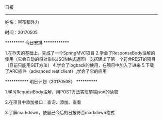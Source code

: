 ﻿日报
*******************************

姓名：阿布都外力

时间：20170505

********* 今日安排 ************

1.在昨天的基础上，完成了一个SpringMVC项目
2.学会了ResponseBody注解的使用（它会自动的将对象以JSON格式返回）
3.搭建出了第一个符合REST的项目 （目前只能用GET方法） 
4.学会了logback的使用，在项目中加入了进来
5.下载了ARC插件（advanced rest client）,学会了它的应用


*********** 明日计划（20170508） **********

1.学习RequestBody注解，用POST方法实现前端json的读取

2.在项目中添加接口：查询、添加、查看

3.了解markdown，使自己今后的日报符合markdown格式 
